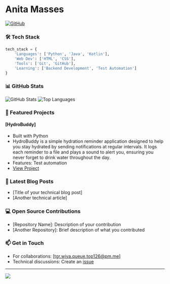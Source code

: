 # Anita Masses

[![GitHub](https://img.shields.io/badge/GitHub-100000?style=for-the-badge&logo=github&logoColor=white)](https://github.com/Coraa-12)

### 🛠️ Tech Stack

```python
tech_stack = {
    'Languages': ['Python', 'Java', 'Kotlin'],
    'Web Dev': ['HTML', 'CSS'],
    'Tools': ['Git', 'GitHub'],
    'Learning': ['Backend Development', 'Test Automation']
}
```

### 📊 GitHub Stats

![GitHub Stats](https://github-readme-stats.vercel.app/api?username=Coraa-12&show_icons=true&theme=dracula)
![Top Languages](https://github-readme-stats.vercel.app/api/top-langs/?username=Coraa-12&layout=compact&theme=dracula)

### 🎯 Featured Projects

#### [HydroBuddy]
- Built with Python
- HydroBuddy is a simple hydration reminder application designed to help you stay hydrated by sending notifications at regular intervals. It logs each reminder to a file and plays a sound to alert you, ensuring you never forget to drink water throughout the day.
- Features: Test automation
- [View Project](https://github.com/Coraa-12/HydroBuddy)

### 📘 Latest Blog Posts
<!-- BLOG-POST-LIST:START -->
- [Title of your technical blog post]
- [Another technical article]
<!-- BLOG-POST-LIST:END -->

### 💻 Open Source Contributions
- [Repository Name]: Description of your contribution
- [Another Repository]: Brief description of what you contributed

### 📫 Get in Touch
- For collaborations: [tgr.wjya.queue.top126@pm.me]
- Technical discussions: Create an [issue](https://github.com/Coraa-12/Coraa-12/issues)

---
![](https://komarev.com/ghpvc/?username=Coraa-12&color=blue)
